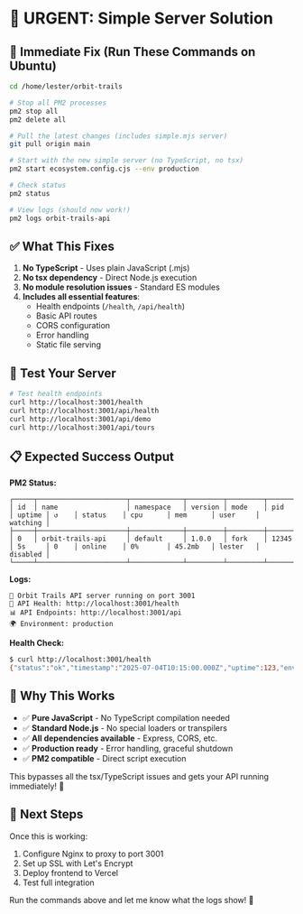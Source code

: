 # 🚨 URGENT: Simple Server Solution

## 🚀 Immediate Fix (Run These Commands on Ubuntu)

```bash
cd /home/lester/orbit-trails

# Stop all PM2 processes
pm2 stop all
pm2 delete all

# Pull the latest changes (includes simple.mjs server)
git pull origin main

# Start with the new simple server (no TypeScript, no tsx)
pm2 start ecosystem.config.cjs --env production

# Check status
pm2 status

# View logs (should now work!)
pm2 logs orbit-trails-api
```

## ✅ What This Fixes

1. **No TypeScript** - Uses plain JavaScript (.mjs)
2. **No tsx dependency** - Direct Node.js execution
3. **No module resolution issues** - Standard ES modules
4. **Includes all essential features**:
   - Health endpoints (`/health`, `/api/health`)
   - Basic API routes
   - CORS configuration
   - Error handling
   - Static file serving

## 🧪 Test Your Server

```bash
# Test health endpoints
curl http://localhost:3001/health
curl http://localhost:3001/api/health
curl http://localhost:3001/api/demo
curl http://localhost:3001/api/tours
```

## 📋 Expected Success Output

**PM2 Status:**
```
┌─────┬──────────────────────┬─────────────┬─────────┬─────────┬──────────┬────────┬──────┬───────────┬──────────┬──────────┬──────────┬──────────┐
│ id  │ name                 │ namespace   │ version │ mode    │ pid      │ uptime │ ↺    │ status    │ cpu      │ mem      │ user     │ watching │
├─────┼──────────────────────┼─────────────┼─────────┼─────────┼──────────┼────────┼──────┼───────────┼──────────┼──────────┼──────────┼──────────┤
│ 0   │ orbit-trails-api     │ default     │ 1.0.0   │ fork    │ 12345    │ 5s     │ 0    │ online    │ 0%       │ 45.2mb   │ lester   │ disabled │
└─────┴──────────────────────┴─────────────┴─────────┴─────────┴──────────┴────────┴──────┴───────────┴──────────┴──────────┴──────────┴──────────┘
```

**Logs:**
```
🚀 Orbit Trails API server running on port 3001
🔧 API Health: http://localhost:3001/health
📊 API Endpoints: http://localhost:3001/api
🌍 Environment: production
```

**Health Check:**
```bash
$ curl http://localhost:3001/health
{"status":"ok","timestamp":"2025-07-04T10:15:00.000Z","uptime":123,"environment":"production"}
```

## 🎯 Why This Works

- ✅ **Pure JavaScript** - No TypeScript compilation needed
- ✅ **Standard Node.js** - No special loaders or transpilers
- ✅ **All dependencies available** - Express, CORS, etc.
- ✅ **Production ready** - Error handling, graceful shutdown
- ✅ **PM2 compatible** - Direct script execution

This bypasses all the tsx/TypeScript issues and gets your API running immediately! 🚀

## 🔄 Next Steps

Once this is working:
1. Configure Nginx to proxy to port 3001
2. Set up SSL with Let's Encrypt  
3. Deploy frontend to Vercel
4. Test full integration

Run the commands above and let me know what the logs show! 🎉
